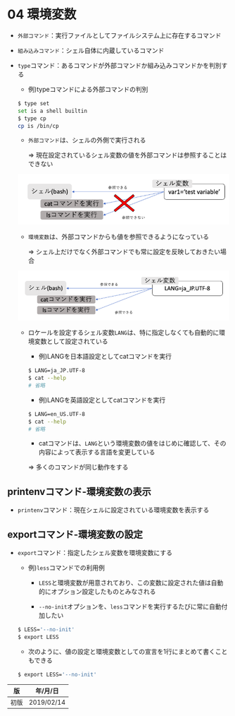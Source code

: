 04 環境変数
==========

* `外部コマンド`：実行ファイルとしてファイルシステム上に存在するコマンド

* `組み込みコマンド`：シェル自体に内蔵しているコマンド

* `type`コマンド：あるコマンドが外部コマンドか組み込みコマンドかを判別する

  * 例)typeコマンドによる外部コマンドの判別

  ```bash
  $ type set
  set is a shell builtin
  $ type cp
  cp is /bin/cp
  ```

  * `外部コマンド`は、シェルの外側で実行される

    => 現在設定されているシェル変数の値を外部コマンドは参照することはできない

  ![シェル変数](./images/シェル変数.png)

  * `環境変数`は、外部コマンドからも値を参照できるようになっている

    => シェル上だけでなく外部コマンドでも常に設定を反映しておきたい場合

  ![環境変数](./images/環境変数.png)

  * ロケールを設定するシェル変数`LANG`は、特に指定しなくても自動的に環境変数として設定されている

    * 例)LANGを日本語設定としてcatコマンドを実行

    ```bash
    $ LANG=ja_JP.UTF-8
    $ cat --help
    # 省略
    ```

    * 例)LANGを英語設定としてcatコマンドを実行

    ```bash
    $ LANG=en_US.UTF-8
    $ cat --help
    # 省略
    ```

    * catコマンドは、`LANG`という環境変数の値をはじめに確認して、その内容によって表示する言語を変更している

    => 多くのコマンドが同じ動作をする



## printenvコマンド-環境変数の表示

* `printenv`コマンド：現在シェルに設定されている環境変数を表示する



## exportコマンド-環境変数の設定

* `export`コマンド：指定したシェル変数を環境変数にする

  * 例)`less`コマンドでの利用例

    * `LESS`と環境変数が用意されており、この変数に設定された値は自動的にオプション設定したものとみなされる

    * `--no-init`オプションを、`less`コマンドを実行するたびに常に自動付加したい

  ```bash
  $ LESS='--no-init'
  $ export LESS
  ```

  * 次のように、値の設定と環境変数としての宣言を1行にまとめて書くこともできる

  ```bash
  $ export LESS='--no-init'
  ```



| 版 |  年/月/日 |
|----|----------|
|初版|2019/02/14|
